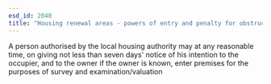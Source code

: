 ```yaml
---
esd_id: 2040
title: "Housing renewal areas - powers of entry and penalty for obstruction "
---
```


A person authorised by the local housing authority may at any reasonable time, on giving not less than seven days' notice of his intention to the occupier, and to the owner if the owner is known, enter premises for the purposes of survey and examination/valuation 

